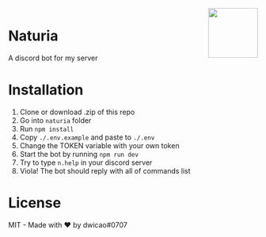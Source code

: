 <img align="right" width="100" src="https://raw.githubusercontent.com/dwicao/naturia/master/assets/avatar-79016.png"/>

# Naturia

A discord bot for my server

# Installation

1. Clone or download .zip of this repo
2. Go into `naturia` folder
3. Run `npm install`
4. Copy `./.env.example` and paste to `./.env`
5. Change the TOKEN variable with your own token
6. Start the bot by running `npm run dev`
7. Try to type `n.help` in your discord server
8. Viola! The bot should reply with all of commands list

# License

MIT - Made with ♥ by dwicao#0707
